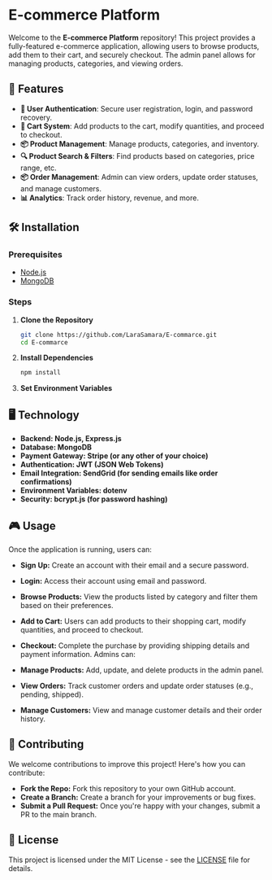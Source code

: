 # E-commerce Platform

Welcome to the **E-commerce Platform** repository! This project provides a fully-featured e-commerce application, allowing users to browse products, add them to their cart, and securely checkout. The admin panel allows for managing products, categories, and viewing orders.

## 🌟 Features

- **🔐 User Authentication**: Secure user registration, login, and password recovery.
- **🛒 Cart System**: Add products to the cart, modify quantities, and proceed to checkout.
- **📦 Product Management**: Manage products, categories, and inventory.
- **🔍 Product Search & Filters**: Find products based on categories, price range, etc.
- **📦 Order Management**: Admin can view orders, update order statuses, and manage customers.
- **📊 Analytics**: Track order history, revenue, and more.

## 🛠️ Installation

### Prerequisites

- [Node.js](https://nodejs.org/)
- [MongoDB](https://www.mongodb.com/)

### Steps
1. **Clone the Repository**
   ```bash
   git clone https://github.com/LaraSamara/E-commarce.git
   cd E-commarce

2. **Install Dependencies**
   ```bash
   npm install

3. **Set Environment Variables**

## 🖥️ Technology
- **Backend: Node.js, Express.js**
- **Database: MongoDB**
- **Payment Gateway: Stripe (or any other of your choice)**
- **Authentication: JWT (JSON Web Tokens)**
- **Email Integration: SendGrid (for sending emails like order confirmations)**
- **Environment Variables: dotenv**
- **Security: bcrypt.js (for password hashing)**

## 🎮 Usage
Once the application is running, users can:

- **Sign Up:** Create an account with their email and a secure password.
- **Login:** Access their account using email and password.
- **Browse Products:** View the products listed by category and filter them based on their preferences.
- **Add to Cart:** Users can add products to their shopping cart, modify quantities, and proceed to checkout.
- **Checkout:** Complete the purchase by providing shipping details and payment information.
Admins can:

- **Manage Products:** Add, update, and delete products in the admin panel.
- **View Orders:** Track customer orders and update order statuses (e.g., pending, shipped).
- **Manage Customers:** View and manage customer details and their order history.
## 📝 Contributing
We welcome contributions to improve this project! Here's how you can contribute:

- **Fork the Repo:** Fork this repository to your own GitHub account.
- **Create a Branch:** Create a branch for your improvements or bug fixes.
- **Submit a Pull Request:** Once you're happy with your changes, submit a PR to the main branch.
  
## 📄 License

This project is licensed under the MIT License - see the [LICENSE](LICENSE) file for details.
